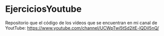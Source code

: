 # EjerciciosYoutube
Repositorio que el código de los vídeos que se encuentran en mi canal de YoutTube: https://www.youtube.com/channel/UCWpTwi5tSd2itE-lQDiI5nQ/
